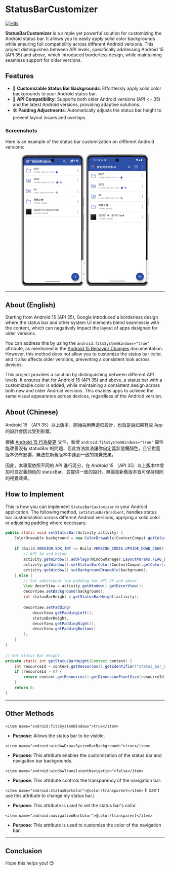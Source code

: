 # StatusBarCustomizer

[![Hits](https://hits.seeyoufarm.com/api/count/incr/badge.svg?url=https%3A%2F%2Fgithub.com%2Foakleychen0707%2FStatusBarCustomizer&count_bg=%23473DC8&title_bg=%23555555&icon=&icon_color=%23E7E7E7&title=hits&edge_flat=false)](https://hits.seeyoufarm.com)

**StatusBarCustomizer** is a simple yet powerful solution for customizing the Android status bar. It allows you to easily apply solid color backgrounds while ensuring full compatibility across different Android versions. This project distinguishes between API levels, specifically addressing Android 15 (API 35) and above, which introduced borderless design, while maintaining seamless support for older versions.

## Features

- 🎨 **Customizable Status Bar Backgrounds**: Effortlessly apply solid color backgrounds to your Android status bar.
- 📱 **API Compatibility**: Supports both older Android versions (API <= 35) and the latest Android versions, providing adaptive solutions.
- 🛠️ **Padding Adjustments**: Automatically adjusts the status bar height to prevent layout issues and overlaps.

### Screenshots

Here is an example of the status bar customization on different Android versions:
<p align="center">
  <img src="Old.png" width="200" />
  <img src="New.png" width="200" />
</p>

---

## About (English)

Starting from Android 15 (API 35), Google introduced a borderless design where the status bar and other system UI elements blend seamlessly with the content, which can negatively impact the layout of apps designed for older versions. 

You can address this by using the `android:fitsSystemWindows="true"` attribute, as mentioned in the [Android 15 Behavior Changes](https://developer.android.com/about/versions/15/behavior-changes-15) documentation. However, this method does not allow you to customize the status bar color, and it also affects older versions, preventing a consistent look across devices.

This project provides a solution by distinguishing between different API levels. It ensures that for Android 15 (API 35) and above, a status bar with a customizable color is added, while maintaining a consistent design across both new and older Android versions. This enables apps to achieve the same visual appearance across devices, regardless of the Android version.


## About (Chinese)

Android 15 （API 35）以上版本，開始採用無邊框設計，也就是說如果有些 App 的設計會因此受到影響。

根據 [Android 15 行為變更](https://developer.android.com/about/versions/15/behavior-changes-15?hl=zh-tw) 文件，新增  `android:fitsSystemWindows="true"`  屬性能改善沒有 statusBar 的問題，但此方法無法讓你自定義狀態欄顏色，且它對舊版本仍有影響，無法在新舊版本中達到一致的視覺效果。

因此，本專案依照不同的 API 進行區分，在 Android 15 （API 35）以上版本中增加可自定義顏色的  statusBar，並提供一致的設計，無論是新舊版本皆可保持相同的視覺效果。


## How to Implement

This is how you can implement `StatusBarCustomizer`  in your Android application. The following method, `setStatusBarGradient`, handles status bar customization across different Android versions, applying a solid color or adjusting padding where necessary.

```java
public static void setStatusBar(Activity activity) {
    ColorDrawable background = new ColorDrawable(ContextCompat.getColor(activity, R.color.color_primary));

    if (Build.VERSION.SDK_INT <= Build.VERSION_CODES.UPSIDE_DOWN_CAKE) {
        // API 34 and below
        activity.getWindow().addFlags(WindowManager.LayoutParams.FLAG_DRAWS_SYSTEM_BAR_BACKGROUNDS);
        activity.getWindow().setStatusBarColor(ContextCompat.getColor(activity, android.R.color.transparent));
        activity.getWindow().setBackgroundDrawable(background);
    } else {
        // Set additional top padding for API 35 and above
        View decorView = activity.getWindow().getDecorView();
        decorView.setBackground(background);
        int statusBarHeight = getStatusBarHeight(activity);

        decorView.setPadding(
            decorView.getPaddingLeft(),
            statusBarHeight,
            decorView.getPaddingRight(),
            decorView.getPaddingBottom()
        );
    }
}

// Get Status Bar Height
private static int getStatusBarHeight(Context context) {
    int resourceId = context.getResources().getIdentifier("status_bar_height", "dimen", "android");
    if (resourceId > 0) {
        return context.getResources().getDimensionPixelSize(resourceId);
    }
    return 0;
}
```

---

## Other Methods

`<item name="android:fitsSystemWindows">true</item>`
- **Purpose**: Allows the status bar to be visible.

`<item name="android:windowDrawsSystemBarBackgrounds">true</item>`
- **Purpose**: This attribute enables the customization of the status bar and navigation bar backgrounds.

`<item name="android:windowTranslucentNavigation">false</item>`
- **Purpose**: This attribute controls the transparency of the navigation bar.

`<item name="android:statusBarColor">@color/transparent</item>` (I can't use this attribute to change my status bar.)
- **Purpose**: This attribute is used to set the status bar's color.

`<item name="android:navigationBarColor">@color/transparent</item>`
- **Purpose**: This attribute is used to customize the color of the navigation bar.

---

## Conclusion

Hope this helps you! 😊
